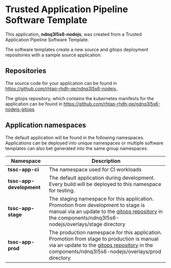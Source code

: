 # Trusted Application Pipeline Software Template

This application, **ndnq3l5s6-nodejs**, was created from a Trusted Application Pipeline Software Template.

The software templates create a new source and gitops deployment repositories with a sample source application. 

## Repositories

The source code for your application can be found in [https://github.com/rhtap-rhdh-qe/ndnq3l5s6-nodejs ](https://github.com/rhtap-rhdh-qe/ndnq3l5s6-nodejs ).
 
The gitops repository, which contains the kubernetes manifests for the application can be found in 
[https://github.com/rhtap-rhdh-qe/ndnq3l5s6-nodejs-gitops ](https://github.com/rhtap-rhdh-qe/ndnq3l5s6-nodejs-gitops ) 

## Application namespaces 

The default application will be found in the following namespaces. Applications can be deployed into unique namespaces or multiple software templates can also bet generated into the same group namespaces.  

|  Namespace   |  Description   |  
| -------- | -------- |
| **tssc-app-ci** | The namespace used for CI workloads |
| **tssc-app-development** | The default application during development. Every build will be deployed to this namespace for testing. |
| **tssc-app-stage** | The staging namespace for this application. Promotion from development to stage is manual via an update to the [gitops repository](https://github.com/rhtap-rhdh-qe/ndnq3l5s6-nodejs-gitops ) in the components/ndnq3l5s6-nodejs/overlays/stage directory |
| **tssc-app-prod** | The production namespace for this application. Promotion from stage to production is manual via an update to the [gitops repository](https://github.com/rhtap-rhdh-qe/ndnq3l5s6-nodejs-gitops ) in the components/ndnq3l5s6-nodejs/overlays/prod directory |